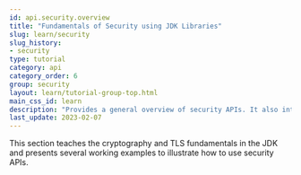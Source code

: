 ```yaml
---
id: api.security.overview
title: "Fundamentals of Security using JDK Libraries"
slug: learn/security
slug_history:
- security
type: tutorial
category: api
category_order: 6
group: security
layout: learn/tutorial-group-top.html
main_css_id: learn
description: "Provides a general overview of security APIs. It also introduces the core components part of this API."
last_update: 2023-02-07
---
```


This section teaches the cryptography and TLS fundamentals in the JDK and presents several working examples to illustrate how to use security APIs.

